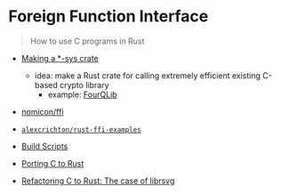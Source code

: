 # Foreign Function Interface
> How to use C programs in Rust

* [Making a *-sys crate](https://kornel.ski/rust-sys-crate)
    * idea: make a Rust crate for calling extremely efficient existing C-based crypto library
        * example: [FourQLib](https://github.com/Microsoft/FourQlib)

* [nomicon/ffi](https://doc.rust-lang.org/nomicon/ffi.html)
* [`alexcrichton/rust-ffi-examples`](https://github.com/alexcrichton/rust-ffi-examples/tree/master/rust-to-c)

* [Build Scripts](https://doc.rust-lang.org/cargo/reference/build-scripts.html#outputs-of-the-build-script)

* [Porting C to Rust](https://wiki.alopex.li/PortingCToRust)

* [Refactoring C to Rust: The case of librsvg](https://people.gnome.org/~federico/blog/guadec-2018-presentation.html)